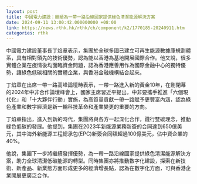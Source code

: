 ```yaml
---
layout: post
title: 中國電力建設：繼續為一帶一路沿線國家提供綠色清潔能源解決方案
date: 2024-09-11 13:00:42.000000000 +08:00
link: https://news.rthk.hk/rthk/ch/component/k2/1770185-20240911.htm
categories: rthk
---
```


中國電力建設董事長丁焰章表示，集團於全球多國已建立可再生能源數據庫規劃體系，具有相對領先的技術優勢，認為能以香港為基地開展國際合作。他又說，很多實體企業在疫情後均面臨資金問題，認為香港應善用作為國際金融中心的獨特優勢，讓綠色低碳相關的實體企業，與香港金融機構結合起來。

丁焰章在出席一帶一路高峰論壇時表示，一帶一路進入新的黃金10年，在剛閉幕的2024年中非合作論壇峰會上，國家主席習近平提出，中非要攜手推進「六個現代化」和「十大夥伴行動」實施，為高質量貢獻一帶一路賦予更豐富內涵，認為綠色產業和數字經濟是新一輪科技革命和產業變更的重要的方向。

丁焰章指出，進入到新的時代，集團將與各方一起深化合作，踐行雙碳理念，推動綠色低碳的發展。他提到，集團在2023年新能源業務新簽的合同達到650億美元，其中海外新能源工程總承包(EPC)新簽合同額超過100億美元，佔中資企業的40%。

他說，集團下一步將繼續發揮優勢，為一帶一路沿線國家提供綠色清潔能源解決方案，助力全球清潔低碳能源的轉型。同時集團亦將推動數字化建設，探索在新技術、新產品、新業態方面形成更多的經濟增長點，認為在數字化方面，可與香港企業開展更廣泛合作。
